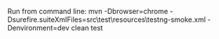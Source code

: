 Run from command line: mvn -Dbrowser=chrome -Dsurefire.suiteXmlFiles=src\test\resources\testng-smoke.xml -Denvironment=dev clean test  
